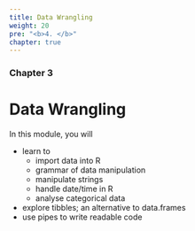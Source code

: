 ```yaml
---
title: Data Wrangling
weight: 20
pre: "<b>4. </b>"
chapter: true
---
```


### Chapter 3

# Data Wrangling

In this module, you will

- learn to 
    - import data into R
    - grammar of data manipulation
    - manipulate strings 
    - handle date/time in R
    - analyse categorical data
- explore tibbles; an alternative to data.frames
- use pipes to write readable code

 
